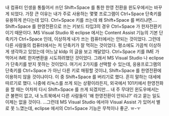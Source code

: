 내 컴퓨터 인생을 통틀어서 쓰던 Shift+Space 를 통한 한영 전환을 윈도우에서는 바꾸게 되었다.
가장 큰 이유는 내가 주로 사용하는 몇몇 프로그램이 Ctrl+Space 단축키를 유용하게 쓴다는데 있다. Ctrl+Space 키를 쓰는데 왜 Shift+Space 를 버리냐면.... Shift+Space 를 한영전환으로 쓰는 키보드 타입3의 경우 Ctrl+Space 가 한자전환키이기 때문이다.
MS Visual Studio 와 eclipse 에서는 Content Assist 기능의 기본 단축키가 Ctrl+Space 인데, 이상하게 내가 쓰는 컴퓨터에서는 안되는 것이었다. 그런데 다른 사람들의 컴퓨터에서는 저 단축키가 잘 먹히는 것이었다. 평소에도 가끔씩 이상하게 생각하고 있었는데 어느날 kldp 의 글을 보고 깨달았다. Ctrl+Space 키를 IME 가 먹어서 IME 한자변환을 시도하려했던 것이었다. 그래서 MS Visual Studio 나 eclipse 가 단축키를 받지 못하는 것이었다.
여기서 2가지를 선택할 수 있는데, 응용프로그램의 단축키를 Ctrl+Space 가 아닌 다른 키로 매핑할 것이냐, Shift+Space 를 한영전환에 이용하지 않을 것이냐이다. 이 중 Shift+Space 를 버리기로 했다. 흔히 말하는 대세에 따르기로 했다.
나중에 리눅스를 쓰게 되는 상황이라든지, 외국에서 101키에서 한영전화을 할 때는 어차피 다시 Shift+Space 를 쓰게 되겠지만... 내 주 무대인 윈도우에서는 큰 불편이 없고, 내 노트북에서 다른 사람들이 '왜 한영전환이 안되냐?' 라고 묻는 일도 이제는 없을 것이다.
...그런데 MS Visual Studio 에서야 Visual Assist 가 있어서 별로 못 느꼈는데, eclipse 에서의 Ctrl+Space 기능은 무척이나 좋군. ㅠ-ㅜ
